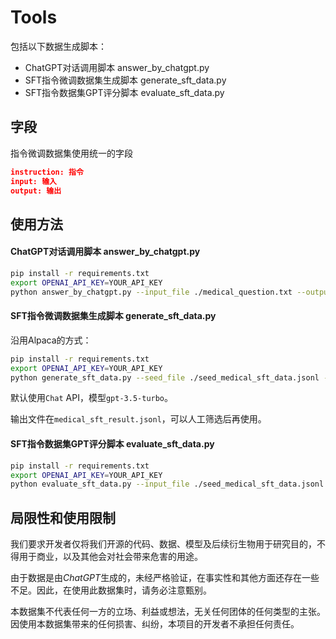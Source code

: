 # Tools 


包括以下数据生成脚本： 
- ChatGPT对话调用脚本 answer_by_chatgpt.py
- SFT指令微调数据集生成脚本 generate_sft_data.py
- SFT指令数据集GPT评分脚本 evaluate_sft_data.py

## 字段

指令微调数据集使用统一的字段

```json
instruction: 指令
input: 输入
output: 输出
```

## 使用方法
#### ChatGPT对话调用脚本 answer_by_chatgpt.py

```bash
pip install -r requirements.txt
export OPENAI_API_KEY=YOUR_API_KEY
python answer_by_chatgpt.py --input_file ./medical_question.txt --output_file ./medical_question_result.jsonl
```

#### SFT指令微调数据集生成脚本 generate_sft_data.py
沿用Alpaca的方式：

```bash
pip install -r requirements.txt
export OPENAI_API_KEY=YOUR_API_KEY
python generate_sft_data.py --seed_file ./seed_medical_sft_data.jsonl --output_file ./medical_sft_result.jsonl --num_instructions_to_generate 3
```

默认使用`Chat` API，模型`gpt-3.5-turbo`。

输出文件在`medical_sft_result.jsonl`，可以人工筛选后再使用。


#### SFT指令数据集GPT评分脚本 evaluate_sft_data.py

```bash 
pip install -r requirements.txt
export OPENAI_API_KEY=YOUR_API_KEY
python evaluate_sft_data.py --input_file ./seed_medical_sft_data.jsonl --output_file ./scores.jsonl
```

## 局限性和使用限制

我们要求开发者仅将我们开源的代码、数据、模型及后续衍生物用于研究目的，不得用于商业，以及其他会对社会带来危害的用途。

由于数据是由*ChatGPT*生成的，未经严格验证，在事实性和其他方面还存在一些不足。因此，在使用此数据集时，请务必注意甄别。

本数据集不代表任何一方的立场、利益或想法，无关任何团体的任何类型的主张。因使用本数据集带来的任何损害、纠纷，本项目的开发者不承担任何责任。

